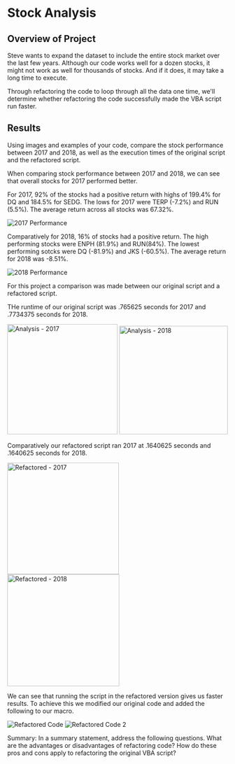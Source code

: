 # Stock Analysis

## Overview of Project

Steve wants to expand the dataset to include the entire stock market over the last few years. Although our code works well for a dozen stocks, it might not work as well for thousands of stocks. And if it does, it may take a long time to execute.

Through refactoring the code to loop through all the data one time, we'll determine whether refactoring the code successfully made the VBA script run faster. 

## Results
Using images and examples of your code, compare the stock performance between 2017 and 2018, as well as the execution times of the original script and the refactored script.

When comparing stock performance between 2017 and 2018, we can see that overall stocks for 2017 performed better.  

For 2017, 92% of the stocks had a positive return with highs of 199.4% for DQ and 184.5% for SEDG.  The lows for 2017 were TERP (-7.2%) and RUN (5.5%).  The average return across all stocks was 67.32%.

![2017 Performance](https://user-images.githubusercontent.com/691355/124395628-f99fec00-dcb9-11eb-8ddd-daf2b229e358.png)

Comparatively for 2018, 16% of stocks had a positive return.  The high performing stocks were ENPH (81.9%) and RUN(84%).  The lowest performing sotcks were DQ (-81.9%) and JKS (-60.5%).  The average return for 2018 was -8.51%.  

![2018 Performance](https://user-images.githubusercontent.com/691355/124395902-9c0c9f00-dcbb-11eb-9caa-4c861968abfc.png)

For this project a comparison was made between our original script and a refactored script.  

THe runtime of our original script was .765625 seconds for 2017 and .7734375 seconds for 2018.

<img width="252" alt="Analysis - 2017" src="https://user-images.githubusercontent.com/691355/124395992-01609000-dcbc-11eb-8945-b41bd141636e.png">
<img width="248" alt="Analysis - 2018" src="https://user-images.githubusercontent.com/691355/124395995-032a5380-dcbc-11eb-8887-3b7739f3482f.png">

Comparatively our refactored script ran 2017 at .1640625 seconds and .1640625 seconds for 2018.

<img width="255" alt="Refactored - 2017" src="https://user-images.githubusercontent.com/691355/124396029-2f45d480-dcbc-11eb-8a27-d5deeda594c6.png">
<img width="256" alt="Refactored - 2018" src="https://user-images.githubusercontent.com/691355/124396031-30770180-dcbc-11eb-961f-8d66b91f5a00.png">

We can see that running the script in the refactored version gives us faster results.  To achieve this we modified our original code and added the following to our macro.

![Refactored Code](https://user-images.githubusercontent.com/691355/124396129-ada27680-dcbc-11eb-9d0e-1e23109fb884.png)
![Refactored Code 2](https://user-images.githubusercontent.com/691355/124396152-c9a61800-dcbc-11eb-8621-f5c86a14ca36.png)


Summary: In a summary statement, address the following questions.
What are the advantages or disadvantages of refactoring code?
How do these pros and cons apply to refactoring the original VBA script?
